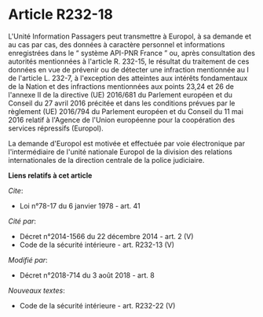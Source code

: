 # Article R232-18

L'Unité Information Passagers peut transmettre à Europol, à sa demande et au cas par cas, des données à caractère personnel
et informations enregistrées dans le “ système API-PNR France ” ou, après consultation des autorités mentionnées à l'article
R. 232-15, le résultat du traitement de ces données en vue de prévenir ou de détecter une infraction mentionnée au I de
l'article L. 232-7, à l'exception des atteintes aux intérêts fondamentaux de la Nation et des infractions mentionnées aux
points 23,24 et 26 de l'annexe II de la directive (UE) 2016/681 du Parlement européen et du Conseil du 27 avril 2016 précitée
et dans les conditions prévues par le règlement (UE) 2016/794 du Parlement européen et du Conseil du 11 mai 2016 relatif à
l'Agence de l'Union européenne pour la coopération des services répressifs (Europol).

La demande d'Europol est motivée et effectuée par voie électronique par l'intermédiaire de l'unité nationale Europol de la
division des relations internationales de la direction centrale de la police judiciaire.

**Liens relatifs à cet article**

_Cite_:

  - Loi n°78-17 du 6 janvier 1978 - art. 41

_Cité par_:

  - Décret n°2014-1566 du 22 décembre 2014 - art. 2 (V)
  - Code de la sécurité intérieure - art. R232-13 (V)

_Modifié par_:

  - Décret n°2018-714 du 3 août 2018 - art. 8

_Nouveaux textes_:

  - Code de la sécurité intérieure - art. R232-22 (V)
